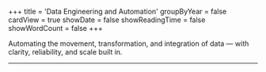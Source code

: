 +++
title = 'Data Engineering and Automation'
groupByYear = false
cardView = true
showDate = false
showReadingTime = false
showWordCount = false
+++

Automating the movement, transformation, and integration of data — with clarity, reliability, and scale built in.

---
